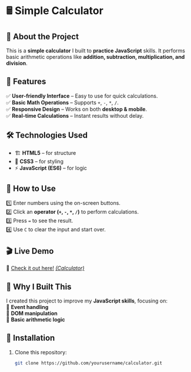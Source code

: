 # 🖩 Simple Calculator  

## 🚀 About the Project  
This is a **simple calculator** I built  to **practice JavaScript** skills. It performs basic arithmetic operations like **addition, subtraction, multiplication, and division**.  

## 🎯 Features  
✅ **User-friendly Interface** – Easy to use for quick calculations.  
✅ **Basic Math Operations** – Supports `+`, `-`, `*`, `/`.  
✅ **Responsive Design** – Works on both **desktop & mobile**.  
✅ **Real-time Calculations** – Instant results without delay.  

## 🛠️ Technologies Used  
- 🏗 **HTML5** – for structure  
- 🎨 **CSS3** – for styling  
- ⚡ **JavaScript (ES6)** – for logic  

## 📝 How to Use  
1️⃣ Enter numbers using the on-screen buttons.  
2️⃣ Click an **operator (`+`, `-`, `*`, `/`)** to perform calculations.  
3️⃣ Press `=` to see the result.  
4️⃣ Use `C` to clear the input and start over.  

## 🎬 Live Demo  
🔗 [Check it out here!](#) *[(Calculator)](https://olha36.github.io/Calculator/)*  

## 📌 Why I Built This  
I created this project to improve my **JavaScript skills**, focusing on:  
📌 **Event handling**  
📌 **DOM manipulation**  
📌 **Basic arithmetic logic**  

## 🚀 Installation  
1. Clone this repository:  
   ```sh
   git clone https://github.com/yourusername/calculator.git
